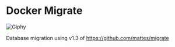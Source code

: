 # Docker Migrate

![Giphy](http://media3.giphy.com/media/gPS0lk2sN1wD6/giphy.gif)

Database migration using v1.3 of https://github.com/mattes/migrate
